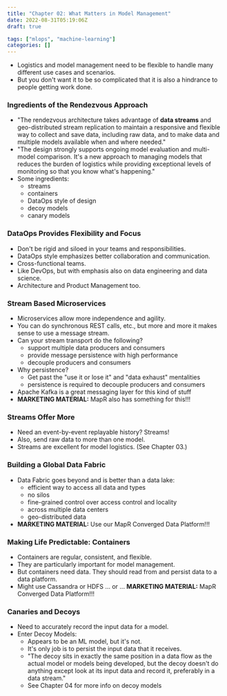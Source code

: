 ```yaml
---
title: "Chapter 02: What Matters in Model Management"
date: 2022-08-31T05:19:06Z
draft: true

tags: ["mlops", "machine-learning"]
categories: []
---
```


- Logistics and model management need to be flexible to handle many different use cases and scenarios.
- But you don't want it to be so complicated that it is also a hindrance to people getting work done.


### Ingredients of the Rendezvous Approach

- "The rendezvous architecture takes advantage of **data streams** and
  geo-distributed stream replication to maintain a responsive and flexible way
  to collect and save data, including raw data, and to make data and multiple
  models available when and where needed."
- "The design strongly supports ongoing model evaluation and multi-model
  comparison. It's a new approach to managing models that reduces the burden of
  logistics while providing exceptional levels of monitoring so that you know
  what's happening."
- Some ingredients:
    - streams
    - containers
    - DataOps style of design
    - decoy models
    - canary models


### DataOps Provides Flexibility and Focus

- Don't be rigid and siloed in your teams and responsibilities.
- DataOps style emphasizes better collaboration and communication.
- Cross-functional teams.
- Like DevOps, but with emphasis also on data engineering and data science.
- Architecture and Product Management too.


### Stream Based Microservices

- Microservices allow more independence and agility.
- You can do synchronous REST calls, etc., but more and more it makes sense to
  use a message stream.
- Can your stream transport do the following?
	- support multiple data producers and consumers
	- provide message persistence with high performance
	- decouple producers and consumers
- Why persistence?
	- Get past the "use it or lose it" and "data exhaust" mentalities
	- persistence is required to decouple producers and consumers
- Apache Kafka is a great messaging layer for this kind of stuff
- **MARKETING MATERIAL:** MapR also has something for this!!!


### Streams Offer More

- Need an event-by-event replayable history?  Streams!
- Also, send raw data to more than one model.
- Streams are excellent for model logistics. (See Chapter 03.)


### Building a Global Data Fabric

- Data Fabric goes beyond and is better than a data lake:
	- efficient way to access all data and types
	- no silos
	- fine-grained control over access control and locality
	- across multiple data centers
	- geo-distributed data
- **MARKETING MATERIAL:** Use our MapR Converged Data Platform!!!


### Making Life Predictable: Containers

- Containers are regular, consistent, and flexible.
- They are particularly important for model management.
- But containers need data.  They should read from and persist data to a data
  platform.
- Might use Cassandra or HDFS ... or ... **MARKETING MATERIAL:** MapR Converged
  Data Platform!!!


### Canaries and Decoys

- Need to accurately record the input data for a model.
- Enter Decoy Models:
    - Appears to be an ML model, but it's not.
    - It's only job is to persist the input data that it receives.
	- "The decoy sits in exactly the same position in a data flow as the actual
	  model or models being developed, but the decoy doesn't do anything except
      look at its input data and record it, preferably in a data stream."
    - See Chapter 04 for more info on decoy models
